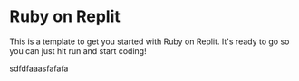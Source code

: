 # Ruby on Replit

This is a template to get you started with Ruby on Replit. It's ready to go so you can just hit run and start coding!

sdfdfaaasfafafa

